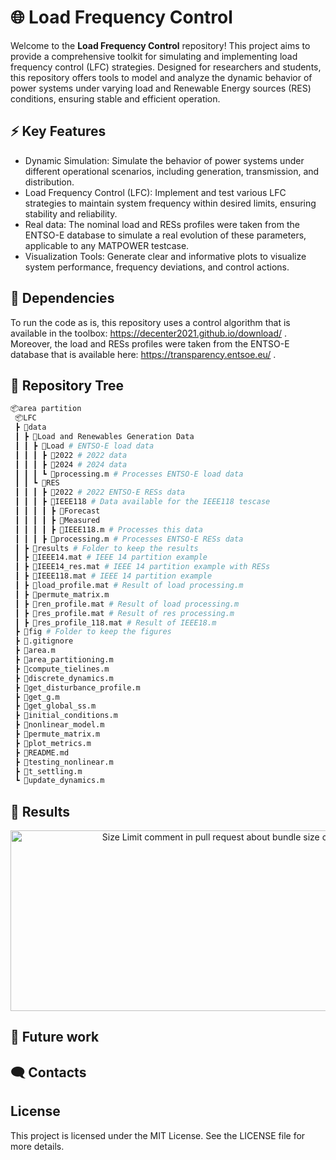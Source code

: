 
# 🌐 Load Frequency Control

[comment]: [![N|Solid](https://cldup.com/dTxpPi9lDf.thumb.png)](https://nodesource.com/products/nsolid)

Welcome to the **Load Frequency Control** repository! This project aims to provide a comprehensive toolkit for simulating and implementing load frequency control (LFC) strategies. Designed for researchers and students, this repository offers tools to model and analyze the dynamic behavior of power systems under varying load and Renewable Energy sources (RES) conditions, ensuring stable and efficient operation.


## ⚡ Key Features

- Dynamic Simulation: Simulate the behavior of power systems under different operational scenarios, including generation, transmission, and distribution.
- Load Frequency Control (LFC): Implement and test various LFC strategies to maintain system frequency within desired limits, ensuring stability and reliability.
- Real data: The nominal load and RESs profiles were taken from the ENTSO-E database to simulate a real evolution of these parameters, applicable to any MATPOWER testcase.
- Visualization Tools: Generate clear and informative plots to visualize system performance, frequency deviations, and control actions.
 
## 🧱 Dependencies

To run the code as is, this repository uses a control algorithm that is available in the toolbox: https://decenter2021.github.io/download/ . Moreover, the load and RESs profiles were taken from the ENTSO-E database that is available here: https://transparency.entsoe.eu/ .

## 🌳 Repository Tree
```bash
📦area partition
 📦LFC
 ┣ 📂data
 ┃ ┣ 📂Load and Renewables Generation Data
 ┃ ┃ ┣ 📂Load # ENTSO-E load data
 ┃ ┃ ┃ ┣ 📂2022 # 2022 data
 ┃ ┃ ┃ ┣ 📂2024 # 2024 data
 ┃ ┃ ┃ ┗ 📜processing.m # Processes ENTSO-E load data
 ┃ ┃ ┗ 📂RES
 ┃ ┃ ┃ ┣ 📂2022 # 2022 ENTSO-E RESs data
 ┃ ┃ ┃ ┣ 📂IEEE118 # Data available for the IEEE118 tescase 
 ┃ ┃ ┃ ┃ ┣ 📂Forecast
 ┃ ┃ ┃ ┃ ┣ 📂Measured
 ┃ ┃ ┃ ┃ ┣ 📜IEEE118.m # Processes this data
 ┃ ┃ ┃ ┣ 📜processing.m # Processes ENTSO-E RESs data
 ┃ ┣ 📂results # Folder to keep the results
 ┃ ┣ 📜IEEE14.mat # IEEE 14 partition example 
 ┃ ┣ 📜IEEE14_res.mat # IEEE 14 partition example with RESs
 ┃ ┣ 📜IEEE118.mat # IEEE 14 partition example 
 ┃ ┣ 📜load_profile.mat # Result of load processing.m
 ┃ ┣ 📜permute_matrix.m
 ┃ ┣ 📜ren_profile.mat # Result of load processing.m
 ┃ ┣ 📜res_profile.mat # Result of res processing.m
 ┃ ┣ 📜res_profile_118.mat # Result of IEEE18.m
 ┣ 📂fig # Folder to keep the figures
 ┣ 📜.gitignore
 ┣ 📜area.m
 ┣ 📜area_partitioning.m
 ┣ 📜compute_tielines.m
 ┣ 📜discrete_dynamics.m
 ┣ 📜get_disturbance_profile.m
 ┣ 📜get_g.m
 ┣ 📜get_global_ss.m
 ┣ 📜initial_conditions.m
 ┣ 📜nonlinear_model.m
 ┣ 📜permute_matrix.m
 ┣ 📜plot_metrics.m
 ┣ 📜README.md
 ┣ 📜testing_nonlinear.m
 ┣ 📜t_settling.m
 ┗ 📜update_dynamics.m
```
## 🧪 Results

<p align="center">
<img src="https://raw.githubusercontent.com/Tiago-Ferreira-Git/LFC/refs/heads/main/data/results/frequency_c.eps"
  alt="Size Limit comment in pull request about bundle size changes"
  width="686" height="289">
</p>

## 🚧 Future work


## 🗨️ Contacts

## License
This project is licensed under the MIT License. See the LICENSE file for more details.


